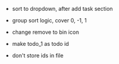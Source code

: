 - sort to dropdown, after add task section
- group sort logic, cover 0, -1, 1
- change remove to bin icon
- make todo_1 as todo id

- don't store ids in file
